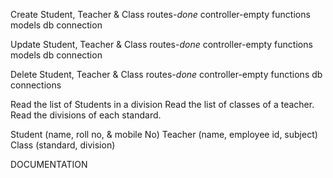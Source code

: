 
Create Student, Teacher & Class 
    routes-*done*
    controller-empty functions
    models
    db connection

Update Student, Teacher & Class
    routes-*done*
    controller-empty functions
    models
    db connection

Delete Student, Teacher & Class
    routes-*done*
    controller-empty functions
    db connections


Read the list of Students in a division
Read the list of classes of a teacher.
Read the divisions of each standard.

Student (name, roll no, & mobile No)
Teacher (name, employee id, subject)
Class (standard, division)

DOCUMENTATION